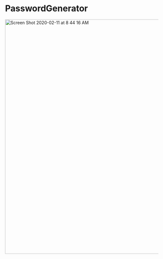 # PasswordGenerator

<img width="769" alt="Screen Shot 2020-02-11 at 8 44 16 AM" src="https://user-images.githubusercontent.com/56641651/74241794-ba2ec500-4caa-11ea-9221-ee0a7684e86b.png">

